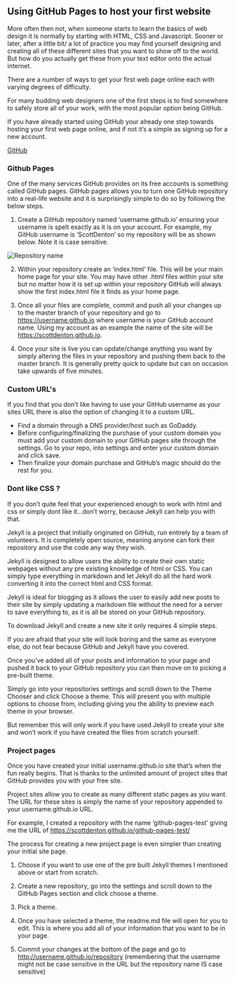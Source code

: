## Using GitHub Pages to host your first website

More often then not, when someone starts to learn the basics of web design it is normally by starting with HTML, CSS and Javascript. Sooner or later, after a little bit/ a lot of practice you may find yourself designing and creating all of these different sites that you want to show off to the world. But how do you actually get these from your text editor onto the actual internet.

There are a number of ways to get your first web page online each with varying degrees of difficulty.

For many budding web designers one of the first steps is to find somewhere to safely store all of your work, with the most popular option being GitHub.

If you have already started using GitHub your already one step towards hosting your first web page online, and if not it’s a simple as signing up for a new account.


   [GitHub](https://github.com/)

### Github Pages
One of the many services GitHub provides on its free accounts is something called GitHub pages. GitHub pages allows you to turn one GitHub repository into a real-life website and it is surprisingly simple to do so by following the below steps.

1. Create a GitHub repository named ‘username.github.io’ ensuring your username is spelt exactly as it is on your account. For example, my GitHub username is ‘ScottDenton’ so my repository will be as shown below. Note it is case sensitive.

![Repository name]('https://github.com/ScottDenton/GitHub-Pages/blob/master/images/repo_name.png')

2. Within your repository create an ‘index.html’ file. This will be your main home page for your site. You may have other .html files within your site but no matter how it is set up within your repository GitHub will always show the first index.html file it finds as your home page.

3. Once all your files are complete, commit and push all your changes up to the master branch of your repository and go to https://username.github.io where username is your GitHub account name. Using my account as an example the name of the site will be https://scottdenton.github.io.

4. Once your site is live you can update/change anything you want by simply altering the files in your repository and pushing them back to the master branch. It is generally pretty quick to update but can on occasion take upwards of five minutes.

### Custom URL's
If you find that you don’t like having to use your GitHub username as your sites URL there is also the option of changing it to a custom URL.
  - Find a domain through a DNS provider/host such as GoDaddy.
  - Before configuring/finalizing the purchase of your custom domain you must add your custom domain to your GitHub pages site through the settings. Go to your repo, into settings and enter your custom domain and click save.
  - Then finalize your domain purchase and GitHub’s magic should do the rest for you.



  ### Dont like CSS ?
  If you don’t quite feel that your experienced enough to work with html and css or simply dont like it...don’t worry, because Jekyll can help you with that.

  Jekyll is a project that initially originated on GitHub, run entirely by a team of volunteers. It is completely open source, meaning anyone can fork their repository and use the code any way they wish.

Jekyll is designed to allow users the ability to create their own static webpages without any pre existing knowledge of html or CSS. You can simply type everything in markdown and let Jekyll do all the hard work converting it into the correct html and CSS format.

Jekyll is ideal for blogging as it allows the user to easily add new posts to their site by simply updating a markdown file without the need for a server to save everything to, as it is all be stored on your GitHub repository.

To download Jekyll and create a new site it only requires 4 simple steps.

If you are afraid that your site will look boring and the same as everyone else, do not fear because GitHub and Jekyll have you covered.

Once you’ve added all of your posts and information to your page and pushed it back to your GitHub repository you can then move on to picking a pre-built theme.

Simply go into your repositories settings and scroll down to the Theme Chooser and click Choose a theme. This will present you with multiple options to choose from, including giving you the ability to preview each theme in your browser.

But remember this will only work if you have used Jekyll to create your site and won’t work if you have created the files from scratch yourself.

### Project pages
Once you have created your initial username.github.io site that’s when the fun really begins. That is thanks to the unlimited amount of project sites that GitHub provides you with your free site.

Project sites allow you to create as many different static pages as you want. The URL for these sites is simply the name of your repository appended to your username.github.io URL.

For example, I created a repository with the name ‘github-pages-test’ giving me the URL of https://scottdenton.github.io/github-pages-test/

The process for creating a new project page is even simpler than creating your initial site page.

1. Choose if you want to use one of the pre built Jekyll themes I mentioned above or start from scratch.

2. Create a new repository, go into the settings and scroll down to the GitHub Pages section and click choose a theme.

3. Pick a theme.

4. Once you have selected a theme, the readme.md file will open for you to edit.
This is where you add all of your information that you want to be in your page.

5. Commit your changes at the bottom of the page and go to http://username.github.io/repository (remembering that the username might not be case sensitive in the URL but the repository name IS case sensitive)
